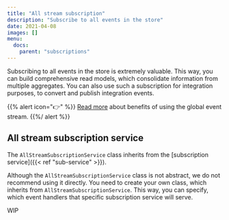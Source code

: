 ```yaml
---
title: "All stream subscription"
description: "Subscribe to all events in the store"
date: 2021-04-08
images: []
menu:
  docs:
    parent: "subscriptions"
---
```


Subscribing to all events in the store is extremely valuable. This way, you can build comprehensive read models, which consolidate information from multiple aggregates. You can also use such a subscription for integration purposes, to convert and publish integration events.

{{% alert icon="👉" %}}
[Read more](https://zimarev.com/blog/event-sourcing/all-stream/) about benefits of using the global event stream.
{{%/ alert %}}

## All stream subscription service

The `AllStreamSubscriptionService` class inherits from the [subscription service]({{< ref "sub-service" >}}).

Although the `AllStreamSubscriptionService` class is not abstract, we do not recommend using it directly. You need to create your own class, which inherits from `AllStreamSubscriptionService`. This way, you can specify, which event handlers that specific subscription service will serve.

WIP



